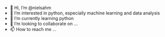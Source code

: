 - 👋 Hi, I’m @nielsahm
- 👀 I’m interested in python, especially machine learning and data analysis
- 🌱 I’m currently learning python
- 💞️ I’m looking to collaborate on ...
- 📫 How to reach me ...

<!---
nielsahm/nielsahm is a ✨ special ✨ repository because its `README.md` (this file) appears on your GitHub profile.
You can click the Preview link to take a look at your changes.
--->
